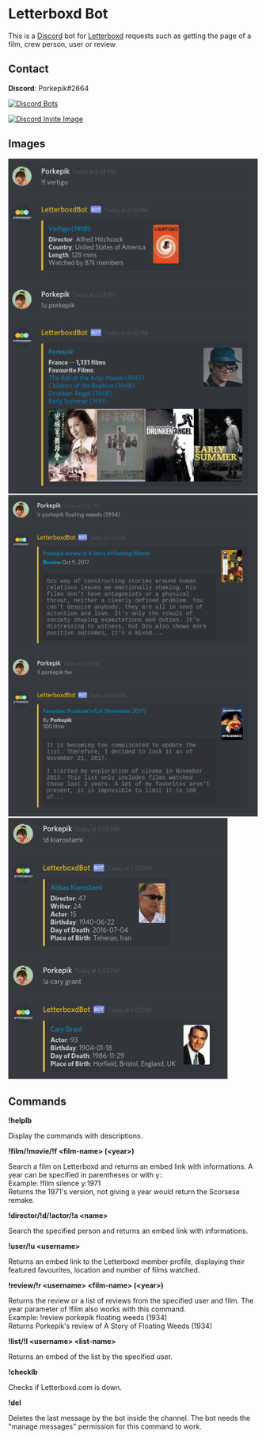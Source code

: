 # Letterboxd Bot

This is a [Discord](https://discordapp.com/) bot for [Letterboxd](https://letterboxd.com/) requests such as getting the page of a film, crew person, user or review.

## Contact

**Discord**: Porkepik#2664

[![Discord Bots](https://discordbots.org/api/widget/437737824255737857.svg)](https://discordbots.org/bot/437737824255737857)

[![Discord Invite Image](https://i.imgur.com/qfDfQmt.png)](https://discord.gg/S6m2fRC)

## Images

![Screenshot Letterboxd Bot 1](img/lbxd1.png)
![Screenshot Letterboxd Bot 2](img/lbxd2.png)
![Screenshot Letterboxd Bot 3](img/lbxd3.png)

## Commands

**!helplb**

Display the commands with descriptions.

**!film/!movie/!f \<film-name> (\<year>)**

Search a film on Letterboxd and returns an embed link with informations.
A year can be specified in parentheses or with y:.  
Example: !film silence y:1971  
Returns the 1971's version, not giving a year would return the Scorsese remake.

**!director/!d/!actor/!a \<name>**

Search the specified person and returns an embed link with informations.

**!user/!u \<username>**

Returns an embed link to the Letterboxd member profile, displaying their featured favourites, location and number of films watched.

**!review/!r \<username> \<film-name> (\<year>)**

Returns the review or a list of reviews from the specified user and film. The year parameter of !film also works with this command.  
Example: !review porkepik floating weeds (1934)  
Returns Porkepik's review of A Story of Floating Weeds (1934)

**!list/!l \<username> \<list-name>**

Returns an embed of the list by the specified user.

**!checklb**

Checks if Letterboxd.com is down.

**!del**

Deletes the last message by the bot inside the channel. The bot needs the "manage messages" permission for this command to work.